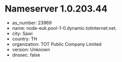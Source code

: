 # Nameserver 1.0.203.44

* as_number: 23969
* name: node-euk.pool-1-0.dynamic.totinternet.net.
* city: Sawi
* country: TH
* organization: TOT Public Company Limited
* version: Unknown
* dnssec: false
